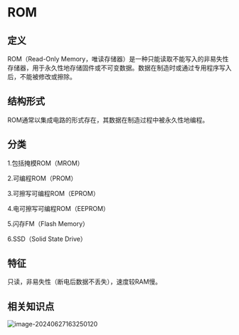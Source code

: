 # ROM

## 定义

ROM（Read-Only Memory，唯读存储器）是一种只能读取不能写入的非易失性存储器，用于永久性地存储固件或不可变数据。数据在制造时或通过专用程序写入后，不能被修改或擦除。

## 结构形式

ROM通常以集成电路的形式存在，其数据在制造过程中被永久性地编程。

## 分类

1.包括掩模ROM（MROM）

2.可编程ROM（PROM）

3.可擦写可编程ROM（EPROM）

4.电可擦写可编程ROM（EEPROM）

5.闪存FM（Flash Memory）

6.SSD（Solid State Drive）

## 特征

只读，非易失性（断电后数据不丢失），速度较RAM慢。

## 相关知识点

![image-20240627163250120](../TyporaImage/计算机组成原理图片/image-20240627163250120.png)